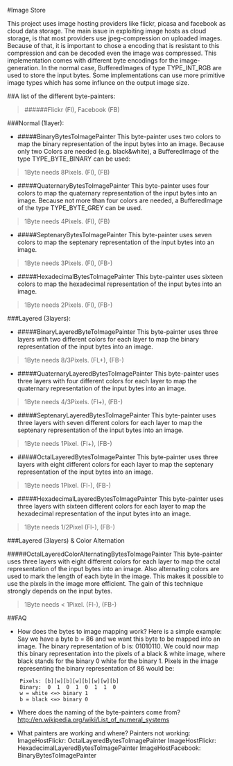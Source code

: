 #Image Store


This project uses image hosting providers like flickr, picasa and facebook as cloud data storage. The main issue in exploiting image hosts as cloud storage, is that most providers use jpeg-compression on uploaded images. Because of that, it is important to chose a encoding that is resistant to this compression and can be decoded even the image was compressed.
This implementation comes with different byte encodings for the image-generation. In the normal case, BufferedImages of type TYPE_INT_RGB are used to store the input bytes. Some implementations can use more primitive image types which has some influnce on the output image size.

##A list of the different byte-painters:
>######Flickr (Fl), Facebook (FB)

###Normal (1layer):
	
* #####BinaryBytesToImagePainter
This byte-painter uses two colors to map the binary representation of the input bytes into an image. Because only two Colors are needed (e.g. black&white), a BufferedImage of the type TYPE_BYTE_BINARY can be used: 
>1Byte needs 8Pixels. (Fl), (FB)

* #####QuaternaryBytesToImagePainter
This byte-painter uses four colors to map the quaternary representation of the input bytes into an image. Because not more than four colors are needed, a BufferedImage of the type TYPE_BYTE_GREY can be used.
>1Byte needs 4Pixels.	(Fl), (FB)

* #####SeptenaryBytesToImagePainter
This byte-painter uses seven colors to map the septenary representation of the input bytes into an image.
>1Byte needs 3Pixels. (Fl), (FB-)

* #####HexadecimalBytesToImagePainter
This byte-painter uses sixteen colors to map the hexadecimal representation of the input bytes into an image.
>1Byte needs 2Pixels. (Fl), (FB-)
		

###Layered (3layers):

* #####BinaryLayeredByteToImagePainter
This byte-painter uses three layers with two different colors for each layer to map the binary representation of the input bytes into an image.
>1Byte needs 8/3Pixels. (FL+), (FB-)
	
* #####QuaternaryLayeredBytesToImagePainter
This byte-painter uses three layers with four different colors for each layer to map the quaternary representation of the input bytes into an image. 
>1Byte needs 4/3Pixels. (Fl+), (FB-)

* #####SeptenaryLayeredBytesToImagePainter 
This byte-painter uses three layers with seven different colors for each layer to map the septenary representation of the input bytes into an image.
>1Byte needs 1Pixel. (Fl+), (FB-)

* #####OctalLayeredBytesToImagePainter 
This byte-painter uses three layers with eight different colors for each layer to map the septenary representation of the input bytes into an image.
>1Byte needs 1Pixel. (Fl-), (FB-)

* #####HexadecimalLayeredBytesToImagePainter
This byte-painter uses three layers with sixteen different colors for each layer to map the hexadecimal representation of the input bytes into an image.
>1Byte needs 1/2Pixel (Fl-), (FB-)
		
###Layered (3layers) & Color Alternation
		
#####OctalLayeredColorAlternatingBytesToImagePainter
This byte-painter uses three layers with eight different colors for each layer to map the octal representation of the input bytes into an image. Also alternating colors are used to mark the length of each byte in the image. This makes it possible to use the pixels in the image more efficient. The gain of this technique strongly depends on the input bytes.
>1Byte needs < 1Pixel. (Fl-), (FB-)
		
##FAQ

* How does the bytes to image mapping work?
Here is a simple example: Say we have a byte b = 86 and we want this byte to be mapped into an image. The binary representation of b is: 01010110. We could now map this binary representation into the pixels of a black & white image, where black stands for the binary 0 white for the binary 1. Pixels in the image representing the binary representation of 86 would be: 

```
	Pixels:	[b][w][b][w][b][w][w][b]
	Binary:  0  1  0  1  0  1  1  0
	w = white <=> binary 1
	b = black <=> binary 0
```
	
* Where does the naming of the byte-painters come from?
http://en.wikipedia.org/wiki/List_of_numeral_systems

* What painters are working and where?
Painters not working:
ImageHostFlickr: OctalLayeredBytesToImagePainter
ImageHostFlickr: HexadecimalLayeredBytesToImagePainter
ImageHostFacebook: BinaryBytesToImagePainter